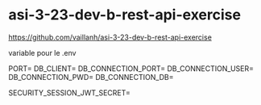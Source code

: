 # asi-3-23-dev-b-rest-api-exercise

https://github.com/vaillanh/asi-3-23-dev-b-rest-api-exercise


variable pour le .env

PORT=
DB_CLIENT=
DB_CONNECTION_PORT=
DB_CONNECTION_USER=
DB_CONNECTION_PWD=
DB_CONNECTION_DB=

SECURITY_SESSION_JWT_SECRET=
